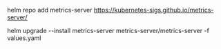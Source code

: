 helm repo add metrics-server https://kubernetes-sigs.github.io/metrics-server/

helm upgrade --install metrics-server metrics-server/metrics-server -f values.yaml
